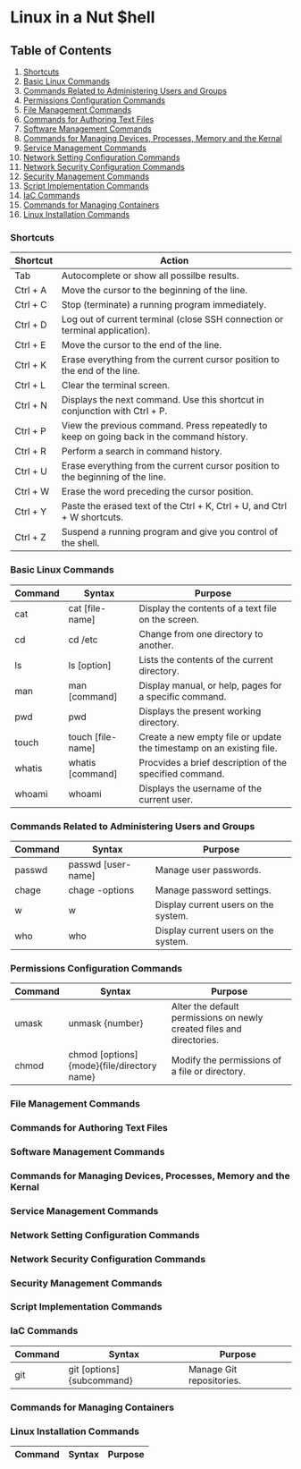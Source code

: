 # Linux in a Nut $hell
## Table of Contents
1.  [Shortcuts](https://github.com/iamroot-GitHub/Linux-in-a-Nut-Shell/blob/main/README.md#shortcuts)
2.  [Basic Linux Commands](https://github.com/iamroot-GitHub/Linux-in-a-Nut-Shell/blob/main/README.md#basic-linux-commands)
3.  [Commands Related to Administering Users and Groups](https://github.com/iamroot-GitHub/Linux-in-a-Nut-Shell/blob/main/README.md#commands-related-to-administering-users-and-groups)
4.  [Permissions Configuration Commands](https://github.com/iamroot-GitHub/Linux-in-a-Nut-Shell/blob/main/README.md#permissions-configuration-commands)
5.  [File Management Commands](https://github.com/iamroot-GitHub/Linux-in-a-Nut-Shell/blob/main/README.md#file-management-commands)
6.  [Commands for Authoring Text Files](https://github.com/iamroot-GitHub/Linux-in-a-Nut-Shell/blob/main/README.md#commands-for-authoring-text-files)
7.  [Software Management Commands](https://github.com/iamroot-GitHub/Linux-in-a-Nut-Shell/blob/main/README.md#software-management-commands)
8.  [Commands for Managing Devices, Processes, Memory and the Kernal](https://github.com/iamroot-GitHub/Linux-in-a-Nut-Shell/blob/main/README.md#commands-for-managing-devices-processes-memory-and-the-kernal)
9.  [Service Management Commands](https://github.com/iamroot-GitHub/Linux-in-a-Nut-Shell#service-management-commands)
10. [Network Setting Configuration Commands](https://github.com/iamroot-GitHub/Linux-in-a-Nut-Shell#network-setting-configuration-commands)
11. [Network Security Configuration Commands](https://github.com/iamroot-GitHub/Linux-in-a-Nut-Shell#network-security-configuration-commands)
12. [Security Management Commands](https://github.com/iamroot-GitHub/Linux-in-a-Nut-Shell#security-management-commands)
13. [Script Implementation Commands](https://github.com/iamroot-GitHub/Linux-in-a-Nut-Shell#script-implementation-commands)
14. [IaC Commands](https://github.com/iamroot-GitHub/Linux-in-a-Nut-Shell#iac-commands)
15. [Commands for Managing Containers](https://github.com/iamroot-GitHub/Linux-in-a-Nut-Shell#commands-for-managing-containers)
16. [Linux Installation Commands](https://github.com/iamroot-GitHub/Linux-in-a-Nut-Shell#linux-installation-commands)
### Shortcuts
|Shortcut|Action                                                                                   |
|--------|-----------------------------------------------------------------------------------------|
|Tab     |Autocomplete or show all possilbe results.                                               |
|Ctrl + A|Move the cursor to the beginning of the line.                                            |
|Ctrl + C|Stop (terminate) a running program immediately.                                          |
|Ctrl + D|Log out of current terminal (close SSH connection or terminal application).              | 
|Ctrl + E|Move the cursor to the end of the line.                                                  | 
|Ctrl + K|Erase everything from the current cursor position to the end of the line.                | 
|Ctrl + L|Clear the terminal screen.                                                               |
|Ctrl + N|Displays the next command. Use this shortcut in conjunction with Ctrl + P.               | 
|Ctrl + P|View the previous command. Press repeatedly to keep on going back in the command history.| 
|Ctrl + R|Perform a search in command history.                                                     | 
|Ctrl + U|Erase everything from the current cursor position to the beginning of the line.          | 
|Ctrl + W|Erase the word preceding the cursor position.                                            | 
|Ctrl + Y|Paste the erased text of the Ctrl + K, Ctrl + U, and Ctrl + W shortcuts.                 | 
|Ctrl + Z|Suspend a running program and give you control of the shell.                             |
### Basic Linux Commands
|Command   |Syntax           |Purpose                                                             |
|----------|-----------------|--------------------------------------------------------------------|
|cat       |cat [file-name]  |Display the contents of a text file on the screen.                  |
|cd        |cd /etc          |Change from one directory to another.                               |
|ls        |ls [option]      |Lists the contents of the current directory.                        |
|man       |man [command]    |Display manual, or help, pages for a specific command.              |
|pwd       |pwd              |Displays the present working directory.                             |
|touch     |touch [file-name]|Create a new empty file or update the timestamp on an existing file.|
|whatis    |whatis [command] |Procvides a brief description of the specified command.             |
|whoami    |whoami           |Displays the username of the current user.                          |
### Commands Related to Administering Users and Groups
|Command   |Syntax                                     |Purpose                             |
|----------|------------------|------------------------------------|
|passwd    |passwd [user-name]|Manage user passwords.              |
|chage     |chage -options    |Manage password settings.           |
|w         |w                 |Display current users on the system.|
|who       |who               |Display current users on the system.|
### Permissions Configuration Commands
|Command   |Syntax                                     |Purpose                                                              |
|----------|-------------------------------------------|---------------------------------------------------------------------|
|umask     |unmask {number}                            |Alter the default permissions on newly created files and directories.|
|chmod     |chmod [options] {mode}{file/directory name}|Modify the permissions of a file or directory.                       |
### File Management Commands
### Commands for Authoring Text Files
### Software Management Commands
### Commands for Managing Devices, Processes, Memory and the Kernal
### Service Management Commands
### Network Setting Configuration Commands
### Network Security Configuration Commands
### Security Management Commands
### Script Implementation Commands
### IaC Commands
|Command|Syntax                   |Purpose                 |
|-------|-------------------------|------------------------|
|git    |git [options]{subcommand}|Manage Git repositories.|
### Commands for Managing Containers
### Linux Installation Commands
|Command       |Syntax                                     |Purpose                                                              |
|------------- |-------------------------------------------|---------------------------------------------------------------------|


